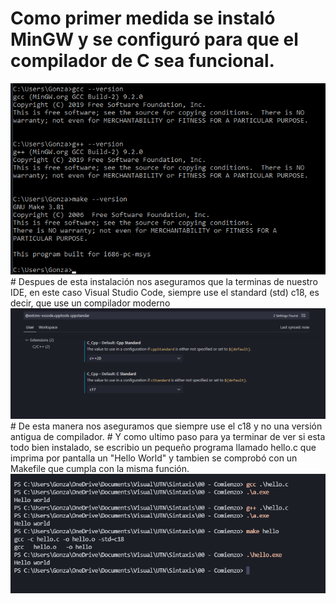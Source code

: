 # Como primer medida se instaló MinGW y se configuró para que el compilador de C sea funcional.
<img src="https://github.com/GnzLC/SSL/blob/main/00-CHelloWorld/versiones.png" />
# Despues de esta instalación nos aseguramos que la terminas de nuestro IDE, en este caso Visual Studio Code, siempre use el standard (std) c18, es decir, que use un compilador moderno
<img src="https://github.com/GnzLC/SSL/blob/main/00-CHelloWorld/std.png"/>
# De esta manera nos aseguramos que siempre use el c18 y no una versión antigua de compilador.
# Y como ultimo paso para ya terminar de ver si esta todo bien instalado, se escribio un pequeño programa llamado hello.c que imprima por pantalla un "Hello World" y tambien se comprobó con un Makefile que cumpla con la misma función.
<img src="https://github.com/GnzLC/SSL/blob/main/00-CHelloWorld/terminal.png"/>
